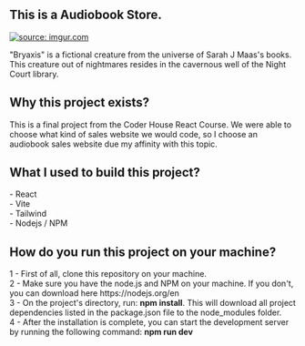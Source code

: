 <h2>This is a Audiobook Store.</h2><p>
<a href="https://imgur.com/joQcSbn"><img src="https://i.imgur.com/joQcSbn.png" title="source: imgur.com" /></a>

"Bryaxis" is a fictional creature from the universe of Sarah J Maas's books. This creature out of nightmares resides in the cavernous well of the Night Court library.

<h2>Why this project exists?</h2>
This is a final project from the Coder House React Course. We were able to choose what kind of sales website we would code, so I choose an audiobook sales website due my affinity with this topic.

<h2>What I used to build this project?</h2>
- React<br>
- Vite<br>
- Tailwind<br>
- Nodejs / NPM

<h2>How do you run this project on your machine?</h2>
1 - First of all, clone this repository on your machine. <br>
2 - Make sure you have the node.js and NPM on your machine. If you don't, you can download here https://nodejs.org/en <br>
3 - On the project's directory, run: <b>npm install</b>. This will download all project dependencies listed in the package.json file to the node_modules folder. <br>
4 - After the installation is complete, you can start the development server by running the following command: <b>npm run dev</b>

